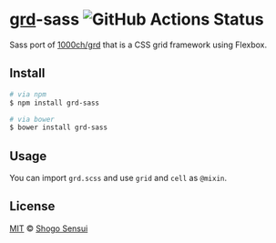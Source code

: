 # [grd](https://github.com/1000ch/grd)-sass ![GitHub Actions Status](https://github.com/1000ch/grd-sass/workflows/test/badge.svg?branch=master)

Sass port of [1000ch/grd](https://github.com/1000ch/grd) that is a CSS grid framework using Flexbox.

## Install

```bash
# via npm
$ npm install grd-sass

# via bower
$ bower install grd-sass
```

## Usage

You can import `grd.scss` and use `grid` and `cell` as `@mixin`.

## License

[MIT](https://1000ch.mit-license.org) © [Shogo Sensui](https://github.com/1000ch)
